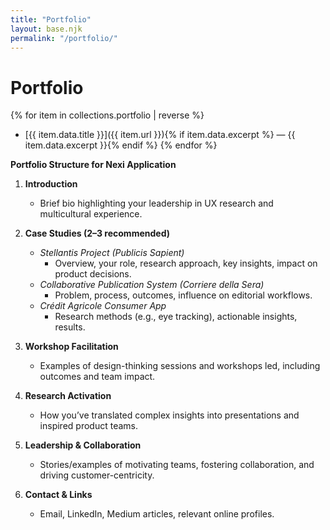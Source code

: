 ```yaml
---
title: "Portfolio"
layout: base.njk
permalink: "/portfolio/"
---
```

# Portfolio

{% for item in collections.portfolio | reverse %}
- [{{ item.data.title }}]({{ item.url }}){% if item.data.excerpt %} — {{ item.data.excerpt }}{% endif %}
{% endfor %}


**Portfolio Structure for Nexi Application**

1. **Introduction**
   - Brief bio highlighting your leadership in UX research and multicultural experience.

2. **Case Studies (2–3 recommended)**
   - *Stellantis Project (Publicis Sapient)*  
     - Overview, your role, research approach, key insights, impact on product decisions.
   - *Collaborative Publication System (Corriere della Sera)*  
     - Problem, process, outcomes, influence on editorial workflows.
   - *Crédit Agricole Consumer App*  
     - Research methods (e.g., eye tracking), actionable insights, results.

3. **Workshop Facilitation**
   - Examples of design-thinking sessions and workshops led, including outcomes and team impact.

4. **Research Activation**
   - How you’ve translated complex insights into presentations and inspired product teams.

5. **Leadership & Collaboration**
   - Stories/examples of motivating teams, fostering collaboration, and driving customer-centricity.

6. **Contact & Links**
   - Email, LinkedIn, Medium articles, relevant online profiles.